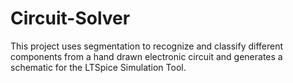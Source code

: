 # Circuit-Solver

This project uses segmentation to recognize and classify different components from a hand drawn electronic circuit and generates a schematic for the LTSpice Simulation Tool.
